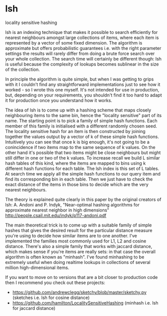 lsh
===

locality sensitive hashing

lsh is an indexing technique that makes it possible to search efficiently for nearest neighbours
amongst large collections of items, where each item is represented by a vector of some fixed dimension.
The algorithm is approximate but offers probabilistic guarantees i.e. with the right parameter
settings the results will rarely differ from doing a brute force search over your whole collection.
The search time will certainly be different though: lsh is useful because the complexity of lookups
becomes sublinear in the size of the collection.

In principle the algorithm is quite simple, but when I was getting to grips with it I couldn't find
any straightforward implementations just to see how it worked - so I wrote this one myself.  It's not
intended for use in production, but, depending on your requirements, you shouldn't find it too hard
to adapt it for production once you understand how it works.

The idea of lsh is to come up with a hashing scheme that maps closely neighbouring items to the same
bin, hence the "locality sensitive" part of its name.  The starting point is to pick a family of simple
hash functions.  Each member of this family is initialised with a different randomly chosen seed.  The
locality sensitive hash for an item is then constructed by joining together the values output by a
vector of k of these simple hash functions.  Intuitively you can see that once k is big enough, it's not
going to be a conincidence if two items map to the same sequence of k values.  On the other hand it's
possible that two items might be close neighbours but might still differ in one or two of the k values.
To increase recall we build L similar hash tables of this kind, where the items are mapped to bins using
k different hash functions for each table.  The lsh index is this set of L tables.  At search time we
apply all the simple hash functions to our query item and find its corresponding bin in each table.
Then we just have to check the exact distance of the items in those bins to decide which are the very
nearest neighbours.

The theory is explained quite clearly in this paper by the original creators of lsh:
A. Andoni and P. Indyk, "Near-optimal hashing algorithms for approximate nearest neighbor in high dimensions"
http://people.csail.mit.edu/indyk/p117-andoni.pdf

The main theoretical trick is to come up with a suitable family of simple hashes that gives the desired
result for the particular distance measure you're using to decide how similar items are to one another.
I've implemented the families most commonly used for L1, L2 and cosine distance.  There's also a simple
family that works with jaccard distance, which makes sense if you're items are really sets: in that case
the overall algorithm is often known as "minhash".  I've found minhashing to be extremely useful when
doing realtime lookups in collections of several million high-dimensional items.

If you want to move on to versions that are a bit closer to production code then I recommend you check
out these projects:
* https://github.com/andrewclegg/sketchy/blob/master/sketchy.py  (sketches i.e. lsh for cosine distance)
* https://github.com/hamilton/LocalitySensitiveHashing (minhash i.e. lsh for jaccard distance)

